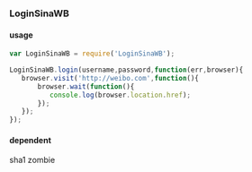 ### LoginSinaWB
  
#### usage

````js
var LoginSinaWB = require('LoginSinaWB');

LoginSinaWB.login(username,password,function(err,browser){
   browser.visit('http://weibo.com',function(){
       browser.wait(function(){
          console.log(browser.location.href); 
       });    
   }); 
});
````
  
#### dependent
  sha1
  zombie
